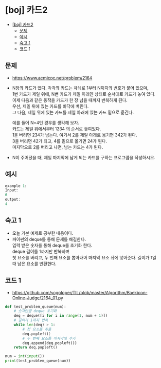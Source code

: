 # [boj] 카드2

<!-- TOC -->

- [[boj] 카드2](#boj-%EC%B9%B4%EB%93%9C2)
  - [문제](#%EB%AC%B8%EC%A0%9C)
  - [예시](#%EC%98%88%EC%8B%9C)
  - [숙고 1](#%EC%88%99%EA%B3%A0-1)
  - [코드 1](#%EC%BD%94%EB%93%9C-1)

<!-- /TOC -->

## 문제
- https://www.acmicpc.net/problem/2164
- N장의 카드가 있다. 각각의 카드는 차례로 1부터 N까지의 번호가 붙어 있으며,  
  1번 카드가 제일 위에, N번 카드가 제일 아래인 상태로 순서대로 카드가 놓여 있다.  
  이제 다음과 같은 동작을 카드가 한 장 남을 때까지 반복하게 된다.  
  우선, 제일 위에 있는 카드를 바닥에 버린다.  
  그 다음, 제일 위에 있는 카드를 제일 아래에 있는 카드 밑으로 옮긴다.  
  
  예를 들어 N=4인 경우를 생각해 보자.  
  카드는 제일 위에서부터 1234 의 순서로 놓여있다.  
  1을 버리면 234가 남는다. 여기서 2를 제일 아래로 옮기면 342가 된다.  
  3을 버리면 42가 되고, 4를 밑으로 옮기면 24가 된다.  
  마지막으로 2를 버리고 나면, 남는 카드는 4가 된다.
- N이 주어졌을 때, 제일 마지막에 남게 되는 카드를 구하는 프로그램을 작성하시오.
## 예시
``` python
example 1:
Input:
6
output:
4
```
## 숙고 1
- 오늘 기본 예제로 공부한 내용이다.
- 파이썬의 deque를 통해 문제를 해결한다.  
  입력 받은 숫자를 통해 deque를 초기화 한다.  
  deque 길이를 1까지만 반복하며  
  첫 요소를 버리고, 두 번째 요소를 뽑아내어 마지막 요소 뒤에 넣어준다.
  길이가 1일때 남은 요소를 반환한다.

## 코드 1
- https://github.com/yogoloper/TIL/blob/master/Algorithm/Baekjoon-Online-Judge/2164_01.py  
``` python
def test_problem_queue(num):
    # 숫자만큼 deque 초기화
    deq = deque([i for i in range(1, num + 1)])
    # 길이가 1까지 반복
    while len(deq) > 1:
        # 첫 요소를 추출
        deq.popleft()
        # 두 번째 요소를 마지막에 추가
        deq.append(deq.popleft())
    return deq.popleft()

num = int(input())
print(test_problem_queue(num))
```